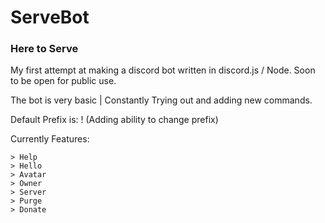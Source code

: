 # ServeBot
### Here to Serve
My first attempt at making a discord bot written in discord.js / Node.
Soon to be open for public use.

The bot is very basic | Constantly Trying out and adding new commands.

Default Prefix is: ! (Adding ability to change prefix)

Currently Features:
```
> Help
> Hello
> Avatar
> Owner
> Server
> Purge
> Donate
```
